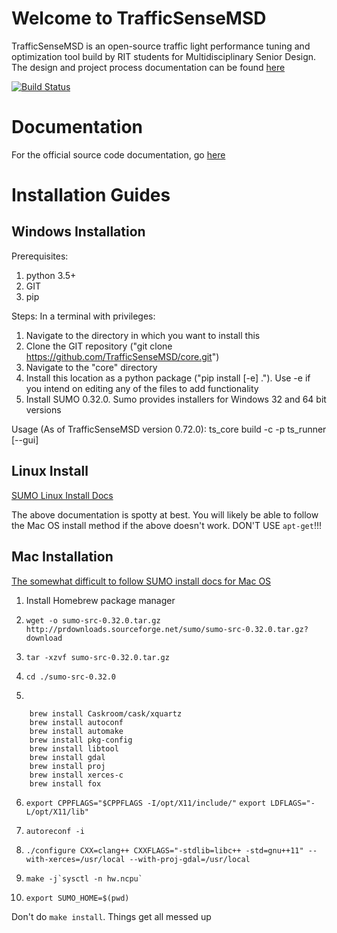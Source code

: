 # Welcome to TrafficSenseMSD
TrafficSenseMSD is an open-source traffic light performance tuning and optimization tool build
by RIT students for Multidisciplinary Senior Design. The design and project process documentation can be found [here](http://edge.rit.edu/edge/P18393/public/Home)

[![Build Status](https://travis-ci.org/TrafficSenseMSD/core.svg?branch=master)](https://travis-ci.org/TrafficSenseMSD/core)


# Documentation
For the official source code documentation, go [here](https://trafficsensemsd.github.io/core/)


# Installation Guides

## Windows Installation
Prerequisites:
1) python 3.5+
2) GIT
3) pip

Steps:
In a terminal with privileges:
1) Navigate to the directory in which you want to install this
2) Clone the GIT repository ("git clone https://github.com/TrafficSenseMSD/core.git")
3) Navigate to the "core" directory
4) Install this location as a python package ("pip install [-e] ."). Use -e if you intend on editing any of the files to add functionality
5) Install SUMO 0.32.0. Sumo provides installers for Windows 32 and 64 bit versions


Usage (As of TrafficSenseMSD version 0.72.0):
ts_core build -c <path> -p <path>
ts_runner <path> [--gui]

## Linux Install
[SUMO Linux Install Docs](http://sumo.dlr.de/wiki/Installing/Linux_Build)

The above documentation is spotty at best.  You will likely be able to follow the Mac OS install method
if the above doesn't work.  DON'T USE `apt-get`!!!


## Mac Installation
[The somewhat difficult to follow SUMO install docs for Mac OS](http://sumo.dlr.de/wiki/Installing/MacOS_Build_w_Homebrew)

1) Install Homebrew package manager
2) `wget -o sumo-src-0.32.0.tar.gz http://prdownloads.sourceforge.net/sumo/sumo-src-0.32.0.tar.gz?download`
3) `tar -xzvf sumo-src-0.32.0.tar.gz`
4) `cd ./sumo-src-0.32.0`

5) 
``` brew update
    brew install Caskroom/cask/xquartz
    brew install autoconf
    brew install automake
    brew install pkg-config
    brew install libtool
    brew install gdal
    brew install proj
    brew install xerces-c
    brew install fox
```
    
6) `export CPPFLAGS="$CPPFLAGS -I/opt/X11/include/"`
    `export LDFLAGS="-L/opt/X11/lib"`
    
7) `autoreconf -i`
8) `./configure CXX=clang++ CXXFLAGS="-stdlib=libc++ -std=gnu++11" --with-xerces=/usr/local --with-proj-gdal=/usr/local`
9) ```make -j`sysctl -n hw.ncpu` ```
10) `export SUMO_HOME=$(pwd)`

Don't do `make install`. Things get all messed up

